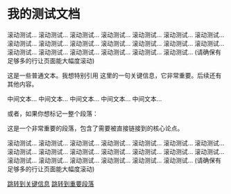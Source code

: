 # 我的测试文档

滚动测试...
滚动测试...
滚动测试...
滚动测试...
滚动测试...
滚动测试...
滚动测试...
滚动测试...
滚动测试...
滚动测试...
滚动测试...
滚动测试...
滚动测试...
滚动测试...
滚动测试...
滚动测试...
滚动测试...
滚动测试...
滚动测试...
滚动测试... (请确保有足够多的行让页面能大幅度滚动)

这是一些普通文本。我想特别引用 <span id="critical-point">这里的一句关键信息</span>，它非常重要。后续还有其他内容。

中间文本...
中间文本...
中间文本...
中间文本...
中间文本...

或者，如果你想标记一整个段落：
<p id="important-paragraph">这是一个非常重要的段落，包含了需要被直接链接到的核心论点。</p>

滚动测试...
滚动测试...
滚动测试...
滚动测试...
滚动测试...
滚动测试...
滚动测试...
滚动测试...
滚动测试...
滚动测试...
滚动测试...
滚动测试...
滚动测试...
滚动测试...
滚动测试...
滚动测试...
滚动测试...
滚动测试...
滚动测试...
滚动测试... (请确保有足够多的行让页面能大幅度滚动)

[跳转到关键信息](#critical-point)
[跳转到重要段落](#important-paragraph)